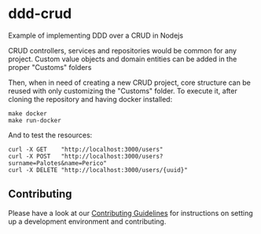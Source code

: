 # ddd-crud
Example of implementing DDD over a CRUD in Nodejs

CRUD controllers, services and repositories would be common for any project.
Custom value objects and domain entities can be added in the proper "Customs" folders

Then, when in need of creating a new CRUD project, core structure can be reused with only customizing the "Customs" folder.
To execute it, after cloning the repository and having docker installed:

```shell
make docker
make run-docker
```

And to test the resources:

```shell
curl -X GET    "http://localhost:3000/users"
curl -X POST   "http://localhost:3000/users?surname=Palotes&name=Perico"
curl -X DELETE "http://localhost:3000/users/{uuid}"
```
## Contributing

Please have a look at our
[Contributing Guidelines](https://github.com/nmanero/ddd-crud/blob/master/docs/CONTRIBUTING.md) 
for instructions on setting up a development environment and contributing.
